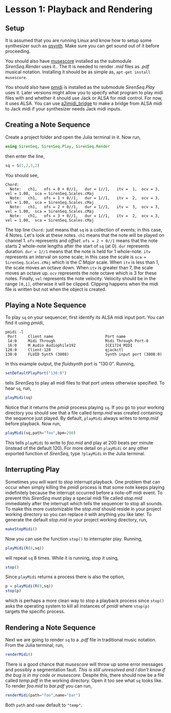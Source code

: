 # Lesson 1:  Playback and Rendering


## Setup

It is assumed that you are running Linux and know how to setup some synthesizer such as [qsynth](http://apps.linuxaudio.org/apps/all/qsynth).  Make sure you can get sound out of it before proceeding.

You should also have [musescore]((https://musescore.org/)) installed as the submodule *SirenSeq.Render* uses it.. The It is needed to render *.mid* files as *.pdf* musical notation.  Installing it should be as simple as, `apt-get install musescore`.

You should also have [pmidi](http://alsa.opensrc.org/Pmidi) is installed as the submodule *SirenSeq.Play* uses it.  Later versions might allow you to specify what program to play midi files with and whether it should use Jack or ALSA for midi control.  For now, it uses ALSA.  You can use [a2jmidi_bridge](http://manpages.ubuntu.com/manpages/wily/man1/a2jmidi_bridge.1.html) to make a bridge from ALSA midi to Jack midi if your synthesizer needs Jack midi inputs.



## Creating a Note Sequence

Create a project folder and open the Julia terminal in it.  Now run,
```julia
using SirenSeq, SirenSeq.Play, SirenSeq.Render
```
then enter the line,
```julia
sq = S(1,2,3,2)
```
You should see,
```
Chord:
  Note:   ch1,   ofs = 0 + 0//1,   dur = 1//1,   itv =  1,  ocv = 3,  vel = 1.00,  sca = SirenSeq.Scales.cMaj
  Note:   ch1,   ofs = 1 + 0//1,   dur = 1//1,   itv =  2,  ocv = 3,  vel = 1.00,  sca = SirenSeq.Scales.cMaj
  Note:   ch1,   ofs = 2 + 0//1,   dur = 1//1,   itv =  3,  ocv = 3,  vel = 1.00,  sca = SirenSeq.Scales.cMaj
  Note:   ch1,   ofs = 3 + 0//1,   dur = 1//1,   itv =  2,  ocv = 3,  vel = 1.00,  sca = SirenSeq.Scales.cMaj
```
The top line `Chord:` just means that `sq` is a collection of events; in this case, 4 Notes.  Let's look at these notes.  `ch1` means that the note will be played on channel 1.  `ofs` represents and *offset*.  `ofs = 2 + 0//1` means that the note starts 2 whole-note lengths after the start of `sq` (at 0).  `dur` represents duration.  `dur = 1//1` means that the note is held for 1 whole-note.  `itv` represents an interval on some scale; in this case the scale is `sca = SirenSeq.Scales.cMaj` which is the *C Major* scale.  When `itv` is less than 1, the scale moves an octave down.  When `itv` is greater than 7, the scale moves an octave up.  `ocv` represents the note octave which is 3 for these notes.  Finally, `vel` represents the note velocity.  Velocity should be in the range `[0,1]`, otherwise it will be clipped.  Clipping happens when the midi file is written but not when the object is created.


## Playing a Note Sequence

To play `sq` on your sequencer, first identify its ALSA midi input port.  You can find it using *pmidi*,
```
pmidi -l
 Port     Client name                       Port name
 14:0     Midi Through                      Midi Through Port-0
 16:0     M Audio Audiophile192             ICE1724 MIDI
128:0     Client-128                        qjackctl
130:0     FLUID Synth (3808)                Synth input port (3808:0)

```
In this example output, the *fluidsynth* port is "130:0".  Running,
```julia
setDefaultPlayPort("130:0")
```
tells *SirenSeq* to play all midi files to that port unless otherwise specified.  To hear `sq`, run,
```julia
playMidi(sq)
```
Notice that it returns the *pmidi* process playing `sq`.  If you go to your working directory you should see that a file called *temp.mid* was created containing the sequence just played.  By default, `playMidi` always writes to *temp.mid* before playback.  Now run,
```julia
playMidi(sq,path="foo",bpm=200)
```
This tells `playMidi` to write to *foo.mid* and play at 200 beats per minute (instead of the default 120).  For more detail on `playMidi` or any other exported function of *SirenSeq*, type `?playMidi` in the Julia terminal.


## Interrupting Play

Sometimes you will want to stop interrupt playback.  One problem that can occur when simply killing the *pmidi* process is that some note keeps playing indefinitely because the interrupt occurred before a note-off midi event.  To prevent this *SirenSeq* must play a special midi file called *stop.mid* immediately after the interrupt which tells the sequencer to stop all sounds.  To make this more customizable the *stop.mid* should reside in your project working directory so you can replace it with anything you like later.  To generate the default *stop.mid* in your project working directory, run,
```julia
makeStopMidi()
```
Now you can use the function `stop()` to interrupter play.  Running,
```julia
playMidi(R(8,sq))
```
will repeat `sq` 8 times.  While it is running, stop it using,
```julia
stop()
```
Since `playMidi` returns a process there is also the option,
```julia
p = playMidi(R(8,sq))
stop(p)
```
which is perhaps a more clean way to stop a playback process since `stop()` asks the operating system to kill all instances of *pmidi* where `stop(p)` targets the specific process.


## Rendering a Note Sequence

Next we are going to render `sq` to a *.pdf* file in traditional music notation.  From the Julia terminal, run,
```julia
renderMidi()
```
There is a good chance that *musescore* will throw up some error messages and possibly a segmentation fault.  *This is still unresolved and I don't know if the bug is in my code or musescore.*  Despite this, there should now be a file called *temp.pdf* in the working directory.  Open it too see what `sq` looks like.  To render *foo.mid* to *bar.pdf* you can run, 
```julia
renderMidi(path="foo",name="bar")
```
Both `path` and `name` default to `"temp"`.






